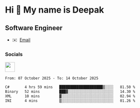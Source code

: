 Hi 👋 My name is Deepak
=======================

Software Engineer
-----------------
* ✉️  [Email](mailto:kumar.neu19@gmail.com)


### Socials

<p align="left"><a href="https://www.linkedin.com/in/deepak94kumar" target="_blank" rel="noreferrer"><img src="https://raw.githubusercontent.com/danielcranney/readme-generator/main/public/icons/socials/linkedin.svg" width="32" height="32" /></a></p>

<!--START_SECTION:waka-->

```txt
From: 07 October 2025 - To: 14 October 2025

C#       4 hrs 59 mins   ████████████████████▒░░░░   81.50 %
Binary   52 mins         ███▓░░░░░░░░░░░░░░░░░░░░░   14.30 %
XML      10 mins         ▓░░░░░░░░░░░░░░░░░░░░░░░░   02.94 %
INI      4 mins          ▒░░░░░░░░░░░░░░░░░░░░░░░░   01.26 %
```

<!--END_SECTION:waka-->
